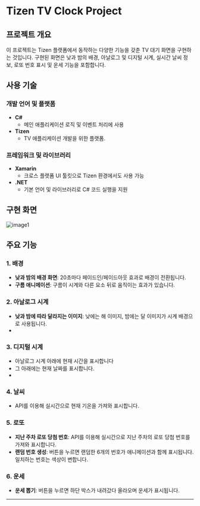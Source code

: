 # Tizen TV Clock Project

## 프로젝트 개요
이 프로젝트는 Tizen 플랫폼에서 동작하는 다양한 기능을 갖춘 TV 대기 화면을 구현하는 것입니다. 구현된 화면은 낮과 밤의 배경, 아날로그 및 디지털 시계, 실시간 날씨 정보, 로또 번호 표시 및 운세 기능을 포함합니다.

## 사용 기술
### 개발 언어 및 플랫폼
- **C#**
  - 메인 애플리케이션 로직 및 이벤트 처리에 사용
- **Tizen**
  - TV 애플리케이션 개발을 위한 플랫폼.

### 프레임워크 및 라이브러리
- **Xamarin**
  - 크로스 플랫폼 UI 툴킷으로 Tizen 환경에서도 사용 가능
- **.NET**
  - 기본 언어 및 라이브러리로 C# 코드 실행을 지원


## 구현 화면
![image1](https://github.com/sunkk8482/TizenTvClockProject/assets/86597542/f34a0e95-2b7b-4077-8adc-9f4864f97c02)

## 주요 기능
### 1. 배경
  - **낮과 밤의 배경 화면**: 20초마다 페이드인/페이드아웃 효과로 배경이 전환됩니다.
  - **구름 애니메이션**: 구름이 시계와 다른 요소 뒤로 움직이는 효과가 있습니다.

### 2. 아날로그 시계
  - **낮과 밤에 따라 달라지는 이미지**: 낮에는 해 이미지, 밤에는 달 이미지가 시계 배경으로 사용됩니다.
  - 
### 3. 디지털 시계
  - 아날로그 시계 아래에 현재 시간을 표시합니다
  - 그 아래에는 현재 날짜를 표시합니다.
  - 
### 4. 날씨
  - API를 이용해 실시간으로 현재 기온을 가져와 표시합니다.
  
### 5. 로또
  - **지난 주차 로또 당첨 번호**: API를 이용해 실시간으로 지난 주차의 로또 당첨 번호를 가져와 표시합니다.
  - **랜덤 번호 생성**: 버튼을 누르면 랜덤한 6개의 번호가 애니메이션과 함께 표시됩니다. 일치하는 번호는 색상이 변합니다. 

### 6. 운세
  - **운세 뽑기**: 버튼을 누르면 하단 박스가 내려갔다 올라오며 운세가 표시됩니다.

--- 
